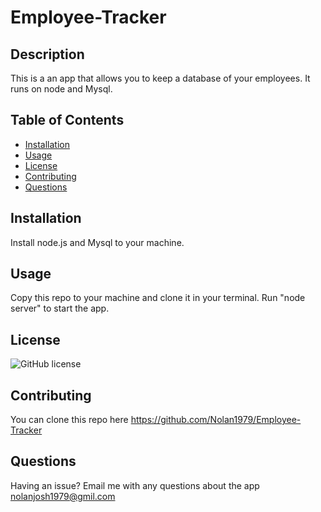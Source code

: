 
# Employee-Tracker

## Description
This is a an app that allows you to keep a database of your employees. It runs on node and Mysql.

## Table of Contents
- [Installation](#installation)
- [Usage](#usage)
- [License](#license)
- [Contributing](#contributing)
- [Questions](#questions)

## Installation
Install node.js and Mysql to your machine.

## Usage
Copy this repo to your machine and clone it in your terminal. Run "node server" to start the app.

## License
![GitHub license](https://img.shields.io/badge/license-MIT-blue.svg)

## Contributing
You can clone this repo here https://github.com/Nolan1979/Employee-Tracker

## Questions
Having an issue? Email me with any questions about the app nolanjosh1979@gmil.com
